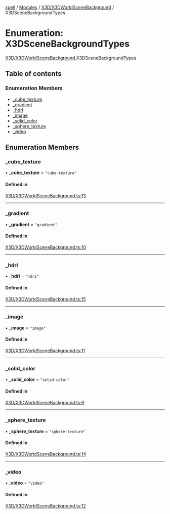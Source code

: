 [xpell](../README.md) / [Modules](../modules.md) / [X3D/X3DWorldSceneBackground](../modules/X3D_X3DWorldSceneBackground.md) / X3DSceneBackgroundTypes

# Enumeration: X3DSceneBackgroundTypes

[X3D/X3DWorldSceneBackground](../modules/X3D_X3DWorldSceneBackground.md).X3DSceneBackgroundTypes

## Table of contents

### Enumeration Members

- [\_cube\_texture](X3D_X3DWorldSceneBackground.X3DSceneBackgroundTypes.md#_cube_texture)
- [\_gradient](X3D_X3DWorldSceneBackground.X3DSceneBackgroundTypes.md#_gradient)
- [\_hdri](X3D_X3DWorldSceneBackground.X3DSceneBackgroundTypes.md#_hdri)
- [\_image](X3D_X3DWorldSceneBackground.X3DSceneBackgroundTypes.md#_image)
- [\_solid\_color](X3D_X3DWorldSceneBackground.X3DSceneBackgroundTypes.md#_solid_color)
- [\_sphere\_texture](X3D_X3DWorldSceneBackground.X3DSceneBackgroundTypes.md#_sphere_texture)
- [\_video](X3D_X3DWorldSceneBackground.X3DSceneBackgroundTypes.md#_video)

## Enumeration Members

### \_cube\_texture

• **\_cube\_texture** = ``"cube-texture"``

#### Defined in

[X3D/X3DWorldSceneBackground.ts:13](https://github.com/fridman-tamir/XPell/blob/be3d5a4/src/X3D/X3DWorldSceneBackground.ts#L13)

___

### \_gradient

• **\_gradient** = ``"gradient"``

#### Defined in

[X3D/X3DWorldSceneBackground.ts:10](https://github.com/fridman-tamir/XPell/blob/be3d5a4/src/X3D/X3DWorldSceneBackground.ts#L10)

___

### \_hdri

• **\_hdri** = ``"hdri"``

#### Defined in

[X3D/X3DWorldSceneBackground.ts:15](https://github.com/fridman-tamir/XPell/blob/be3d5a4/src/X3D/X3DWorldSceneBackground.ts#L15)

___

### \_image

• **\_image** = ``"image"``

#### Defined in

[X3D/X3DWorldSceneBackground.ts:11](https://github.com/fridman-tamir/XPell/blob/be3d5a4/src/X3D/X3DWorldSceneBackground.ts#L11)

___

### \_solid\_color

• **\_solid\_color** = ``"solid-color"``

#### Defined in

[X3D/X3DWorldSceneBackground.ts:9](https://github.com/fridman-tamir/XPell/blob/be3d5a4/src/X3D/X3DWorldSceneBackground.ts#L9)

___

### \_sphere\_texture

• **\_sphere\_texture** = ``"sphere-texture"``

#### Defined in

[X3D/X3DWorldSceneBackground.ts:14](https://github.com/fridman-tamir/XPell/blob/be3d5a4/src/X3D/X3DWorldSceneBackground.ts#L14)

___

### \_video

• **\_video** = ``"video"``

#### Defined in

[X3D/X3DWorldSceneBackground.ts:12](https://github.com/fridman-tamir/XPell/blob/be3d5a4/src/X3D/X3DWorldSceneBackground.ts#L12)

